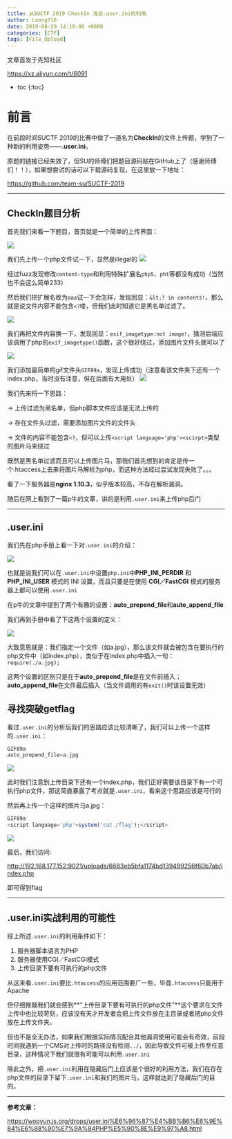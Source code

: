 ```yaml
---
title: 从SUCTF 2019 CheckIn 浅谈.user.ini的利用
author: Loong716
date: 2019-08-29 14:10:00 +0800
categories: [CTF]
tags: [File_Upload]
---
```


文章首发于先知社区

https://xz.aliyun.com/t/6091

* toc
{:toc}

# 前言

在前段时间SUCTF 2019的比赛中做了一道名为**CheckIn**的文件上传题，学到了一种新的利用姿势——**.user.ini**。

原题的链接已经失效了，但SU的师傅们把题目源码贴在GitHub上了（感谢师傅们！！），如果想尝试的话可以下载源码复现，在这里放一下地址：

https://github.com/team-su/SUCTF-2019

***

## CheckIn题目分析

首先我们来看一下题目，首页就是一个简单的上传界面：

![](https://xzfile.aliyuncs.com/media/upload/picture/20190824211301-e66945d4-c670-1.png)

我们先上传一个php文件试一下，显然是illegal的
![](https://xzfile.aliyuncs.com/media/upload/picture/20190824211507-31a1ba9a-c671-1.png)

经过fuzz发现修改`content-type`和利用特殊扩展名`php5`、`pht`等都没有成功（当然也不会这么简单233）

然后我们把扩展名改为`aaa`试一下会怎样，发现回显：`&lt;? in contents!`，那么就是说文件内容不能包含`<?`喽，但我们此时知道它是黑名单过滤了。

![](https://xzfile.aliyuncs.com/media/upload/picture/20190824211520-392d2b50-c671-1.png)

我们再把文件内容换一下，发现回显：`exif_imagetype:not image!`，猜测后端应该调用了php的`exif_imagetype()`函数，这个很好绕过，添加图片文件头就可以了


![](https://xzfile.aliyuncs.com/media/upload/picture/20190824211528-3e3566da-c671-1.png)

我们添加最简单的gif文件头`GIF89a`，发现上传成功（注意看该文件夹下还有一个index.php，当时没有注意，但在后面有大用处）
![](https://xzfile.aliyuncs.com/media/upload/picture/20190824211539-44709bc8-c671-1.png)

我们先来捋一下思路：

-> 上传过滤为黑名单，但php脚本文件应该是无法上传的

-> 存在文件头过滤，需要添加图片文件的文件头

-> 文件的内容不能包含`<?`，但可以上传`<script language='php'><scirpt>`类型的图片马来绕过

既然是黑名单过滤而且可以上传图片马，那我们首先想到的肯定是传一个.htaccess上去来将图片马解析为php，而这种方法经过尝试发现失败了。。。

看了一下服务器是**nginx 1.10.3**，似乎版本较高，不存在解析漏洞。

随后在网上看到了一篇p牛的文章，讲的是利用`.user.ini`来上传php后门

***

## .user.ini

我们先在php手册上看一下对`.user.ini`的介绍：

![](https://xzfile.aliyuncs.com/media/upload/picture/20190824211552-4c92f9fe-c671-1.png)

也就是说我们可以在`.user.ini`中设置`php.ini`中**PHP_INI_PERDIR** 和 **PHP_INI_USER** 模式的 INI 设置，而且只要是在使用 **CGI／FastCGI** 模式的服务器上都可以使用`.user.ini`

在p牛的文章中提到了两个有趣的设置：**auto_prepend_file**和**auto_append_file**

我们再到手册中看了下这两个设置的定义：

![](https://xzfile.aliyuncs.com/media/upload/picture/20190824211604-538774ce-c671-1.png)

大致意思就是：我们指定一个文件（如a.jpg），那么该文件就会被包含在要执行的php文件中（如index.php），类似于在index.php中插入一句：`require(./a.jpg);`

这两个设置的区别只是在于**auto_prepend_file**是在文件前插入；**auto_append_file**在文件最后插入（当文件调用的有`exit()`时该设置无效）

## 寻找突破getflag

看过`.user.ini`的分析后我们的思路应该比较清晰了，我们可以上传一个这样的`.user.ini`：

``` php
GIF89a
auto_prepend_file=a.jpg
```

![](https://xzfile.aliyuncs.com/media/upload/picture/20190824211621-5dab4d40-c671-1.png)

此时我们注意到上传目录下还有一个index.php，我们正好需要该目录下有一个可执行php文件，那这简直暴露了考点就是`.user.ini`，看来这个思路应该是可行的

然后再上传一个这样的图片马a.jpg：

``` php
GIF89a
<script language='php'>system('cat /flag');</script>
```

![](https://xzfile.aliyuncs.com/media/upload/picture/20190824211640-68ee25f6-c671-1.png)

最后，我们访问:

http://192.168.177.152:9021/uploads/6683eb5bfa1174bd139499256f60b7ab/index.php

即可得到flag

***

## .user.ini实战利用的可能性

综上所述`.user.ini`的利用条件如下：

1. 服务器脚本语言为PHP
2. 服务器使用CGI／FastCGI模式
3. 上传目录下要有可执行的php文件

从这来看`.user.ini`要比`.htaccess`的应用范围要广一些，毕竟`.htaccess`只能用于Apache

但仔细推敲我们就会感到**“上传目录下要有可执行的php文件”**这个要求在文件上传中也比较苛刻，应该没有天才开发者会把上传文件放在主目录或者把php文件放在上传文件夹。

但也不是全无办法，如果我们根据实际情况配合其他漏洞使用可能会有奇效，前段时间我遇到一个CMS对上传时的路径没有检测`../`，因此导致文件可被上传至任意目录，这种情况下我们就很有可能可以利用`.user.ini`

除此之外，把`.user.ini`利用在隐藏后门上应该是个很好的利用方法，我们在存在php文件的目录下留下`.user.ini`和我们的图片马，这样就达到了隐藏后门的目的。

***

**参考文章：**

https://wooyun.js.org/drops/user.ini%E6%96%87%E4%BB%B6%E6%9E%84%E6%88%90%E7%9A%84PHP%E5%90%8E%E9%97%A8.html
